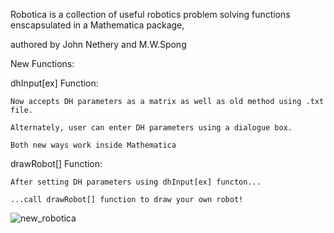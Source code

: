 Robotica is a collection of useful robotics problem solving functions enscapsulated in a Mathematica package,

authored by John Nethery and M.W.Spong

New Functions:

dhInput[ex] Function:

    Now accepts DH parameters as a matrix as well as old method using .txt file.
  
    Alternately, user can enter DH parameters using a dialogue box.
  
    Both new ways work inside Mathematica

drawRobot[] Function:

    After setting DH parameters using dhInput[ex] functon...
  
    ...call drawRobot[] function to draw your own robot!

![new_robotica](https://cloud.githubusercontent.com/assets/25996170/24833567/9df7fe9c-1c92-11e7-8b47-b49186f90aea.JPG)

